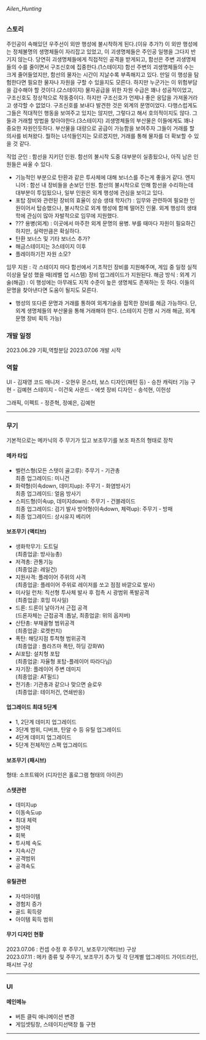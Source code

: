 ###### Ailen_Hunting

### 스토리

주인공이 속해있던 우주선이 외딴 행성에 불시착하게 된다.(이유 추가?)
이 외딴 행성에는 정체불명의 생명체들이 자리잡고 있었고, 이 괴생명체들은 주인공 일행을 그다지 반기지 않는다. 당연히 괴생명체들에게 직접적인 공격을 받게되고, 함선은 주변 괴생명체들의 수를 줄이면서 구조신호에 집중한다.(1스테이지)
함선 주변의 괴생명체들의 수는 크게 줄어들었지만, 함선의 물자는 시간이 지날수록 부족해지고 있다. 만일 이 행성을 탐험한다면 필요한 물자나 자원을 구할 수 있을지도 모른다. 하지만 누군가는 이 위험부담을 감수해야 할 것이다.(2스테이지)
물자공급을 위한 자원 수급은 꽤나 성공적이었고, 구조신호도 정상적으로 작동중이다. 하지만 구조신호가 언제나 좋은 응답을 가져올거라고 생각할 수 없었다. 구조신호를 보내다 발견한 것은 외계의 문명이었다. 다행스럽게도 그들은 적대적인 행동을 보여주고 있지는 않지만, 그렇다고 해서 호의적이지도 않다. 그들과 거래할 방법을 찾아야한다.(3스테이지)
괴생명체들의 부산물은 이들에게도 꽤나 중요한 자원인듯하다. 부산물을 대량으로 공급이 가능함을 보여주자 그들이 거래를 할 의사를 비쳐왔다. 뭘하는 녀석들인지는 모르겠지만, 거래를 통해 물자를 더 확보할 수 있을 것 같다.

직업
군인 : 함선을 지키던 인원. 함선의 불시착 도중 대부분이 실종됬으나, 아직 남은 인원들은 싸울 수 있다.
 - 기능적인 부분으로 탄환과 같은 투사체에 대해 보너스를 주는게 좋을거 같다.
엔지니어 : 함선 내 장비들을 손보던 인원. 함선의 불시착으로 인해 함선을 수리하는데 대부분이 투입됬으나, 일부 인원은 외계 행성에 관심을 보이고 있다.
 - 포탑 장비와 관련된 장비의 효율이 상승
생태 학자(?) : 임무와 관련하여 필요한 인원이어서 탑승했으나, 불시착으로 외계 행성에 함께 떨어진 인물. 외계 행성의 생태학에 관심이 많아 자발적으로 임무에 지원했다.
 - ???
용병(외계) : 이곳에서 마주한 외계 문명의 용병. 부를 때마다 자원이 필요하긴 하지만, 실력만큼은 확실하다.
 - 탄환 보너스 및 기타 보너스 추가?
 - 해금스테이지는 3스테이지 이후
 - 플레이하기전 자원 소모?



임무 지원 : 각 스테이지 마다 함선에서 기초적인 장비를 지원해주며, 게임 중 일정 실적 이상을 달성 했을 때(레벨 업 시스템) 장비 업그레이드가 지원된다.
해금 방식 : 
외계 기술(해금) : 이 행성에는 아무래도 지적 수준이 높은 생명체도 존재하는 듯 하다. 이들의 문명을 찾아낸다면 도움이 될지도 모른다.
 - 행성의 또다른 문명과 거래를 통하여 외계기술을 접목한 장비를 해금 가능하다. 단, 외계 생명체들의 부산물을 통해 거래해야 한다. (스테이지 진행 시 거래 해금, 외계 문명 장비 획득 가능)

### 개발 일정 

2023.06.29 기획,역할분담
2023.07.06 개발 시작


### 역할
UI - 김재영
코드 매니저 - 오현우
몬스터, 보스 디자인(패턴 등) - 승찬
캐릭터 기능 구현 - 김예현
스테이지 - 이건욱
사운드 - 에셋
장비 디자인 - 송석현, 이헌성

그래픽, 이펙트 - 정준혁, 정예은, 김예현

------------------
### 무기
기본적으로는 메카닉의 주 무기가 있고 보조무기를 보조 파츠의 형태로 장착

#### 메카 타입
- 벨런스형(모든 스텟이 골고루): 주무기 - 기관총  
최종 업그레이드: 미니건
- 화력형(이속down, 데미지up): 주무기 - 화염방사기  
최종 업그레이드: 얼음 방사기
- 스피드형(이속up, 데미지down): 주무기 - 건블레이드  
최종 업그레이드: 검기 발사
방어형(이속down, 체력up): 주무기 - 방패  
- 최종 업그레이드: 상시유지 베리어

#### 보조무기 (액티브)
- 생화학무기: 도트딜  
(최종업글: 방사능총) 
- 저격총: 관통기능  
(최종업글: 레일건)
- 지원사격: 플레이어 주위의 사격  
(최종업글: 플레이어 주위로 레이저를 쏘고 점점 바깥으로 발사)
- 미사일 런처: 직선형 투사체 발사 후 접촉 시 광범위 폭발공격  
(최종업글: 호밍 미사일)
- 드론: 드론이 날아가서 근접 공격  
(드론자체는 근접공격 :톱날, 최종업글: 위의 옵저버)
- 산탄총: 부채꼴형 범위공격  
(최종업글: 로켓펀치)
- 폭탄: 해당지점 투척형 범위공격  
(최종업글 : 플라즈마 폭탄, 하딩 강화W)
- AI포탑: 설치형 포탑  
(최종업글: 자율형 포탑-플레이어 따라다님)
- 자기장: 플레이어 주변 데미지  
(최종업글: AT필드)
- 전기총: 기관총과 같으나 맞으면 슬로우  
(최종업글: 테이저건, 연쇄반응) 

#### 업그레이드 최대 5단계
- 1, 2단계 데미지 업그레이드
- 3단계 범위, 디버프, 탄알 수 등 유틸 업그레이드
- 4단계 데미지 업그레이드
- 5단계 전체적인 스팩 업그레이드

#### 보조무기 (패시브)
형태: 소프트웨어 (디자인은 홀로그램 형태의 아이콘)  
#### 스텟관련
- 데미지up
- 이동속도up
- 최대 체력
- 방어력
- 회복
- 투사체 속도
- 지속시간
- 공격범위
- 공격속도

#### 유틸관련
- 자석아이템
- 경험치 증가
- 골드 획득량
- 아이템 획득 범위  

#### 무기 디자인 현황  

2023.07.06 : 컨셉 수정 후 주무기, 보조무기(액티브) 구상  
2023.07.11 : 메카 종류 및 주무기, 보조무기 추가 및 각 단계별 업그레이드 가이드라인, 패시브 구상

--------------

### UI

#### 메인메뉴
 - 버튼 클릭 애니메이션 변경
 - 게임셋팅창, 스테이지선택창 틀 구현

--------------
